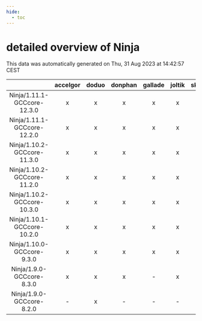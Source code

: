 ```yaml
---
hide:
  - toc
---
```


detailed overview of Ninja
==========================


This data was automatically generated on Thu, 31 Aug 2023 at 14:42:57 CEST  

| |accelgor|doduo|donphan|gallade|joltik|skitty|swalot|victini|
| :---: | :---: | :---: | :---: | :---: | :---: | :---: | :---: | :---: |
|Ninja/1.11.1-GCCcore-12.3.0|x|x|x|x|x|x|x|x|
|Ninja/1.11.1-GCCcore-12.2.0|x|x|x|x|x|x|x|x|
|Ninja/1.10.2-GCCcore-11.3.0|x|x|x|x|x|x|x|x|
|Ninja/1.10.2-GCCcore-11.2.0|x|x|x|x|x|x|x|x|
|Ninja/1.10.2-GCCcore-10.3.0|x|x|x|x|x|x|x|x|
|Ninja/1.10.1-GCCcore-10.2.0|x|x|x|x|x|x|x|x|
|Ninja/1.10.0-GCCcore-9.3.0|x|x|x|x|x|x|x|x|
|Ninja/1.9.0-GCCcore-8.3.0|x|x|x|-|x|x|x|x|
|Ninja/1.9.0-GCCcore-8.2.0|-|x|-|-|-|-|x|-|
